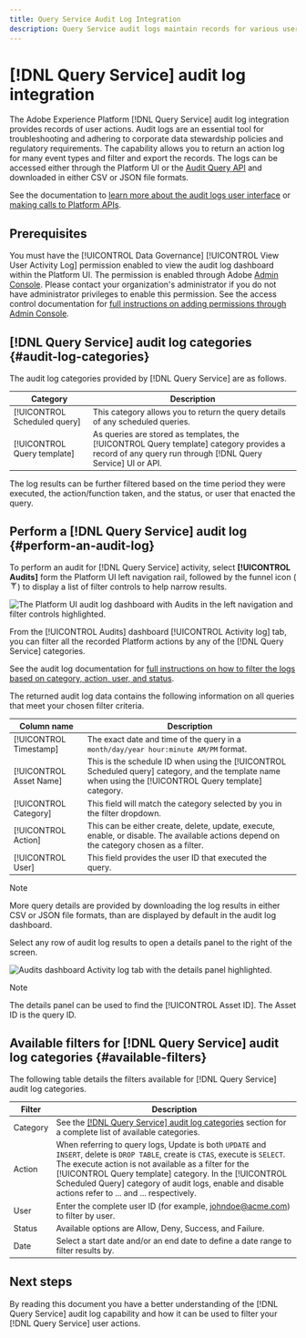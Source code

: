 ```yaml
---
title: Query Service Audit Log Integration
description: Query Service audit logs maintain records for various user actions to form an audit trail for troubleshooting issues or adhering to corporate data stewardship policies and regulatory requirements. This tutorial provides an overview of the audit log features specific to Query Service.
---
```

# [!DNL Query Service] audit log integration

The Adobe Experience Platform [!DNL Query Service] audit log integration provides records of user actions. Audit logs are an essential tool for troubleshooting and adhering to corporate data stewardship policies and regulatory requirements. The capability allows you to return an action log for many event types and filter and export the records. The logs can be accessed either through the Platform UI or the [Audit Query API](https://www.adobe.io/experience-platform-apis/references/audit-query/) and downloaded in either CSV or JSON file formats.

See the documentation to [learn more about the audit logs user interface](../landing/governance-privacy-security/audit-logs/overview.md) or [making calls to Platform APIs](../landing/api-guide.md). 

## Prerequisites

You must have the [!UICONTROL Data Governance] [!UICONTROL View User Activity Log] permission enabled to view the audit log dashboard within the Platform UI. The permission is enabled through Adobe [Admin Console](https://adminconsole.adobe.com/). Please contact your organization's administrator if you do not have administrator privileges to enable this permission. See the access control documentation for [full instructions on adding permissions through Admin Console](../access-control/home.md). 

## [!DNL Query Service] audit log categories {#audit-log-categories}

The audit log categories provided by [!DNL Query Service] are as follows.

| Category | Description |
|---|---|
| [!UICONTROL Scheduled query] | This category allows you to return the query details of any scheduled queries. |
| [!UICONTROL Query template] | As queries are stored as templates, the [!UICONTROL Query template] category provides a record of any query run through [!DNL Query Service] UI or API. |

The log results can be further filtered based on the time period they were executed, the action/function taken, and the status, or user that enacted the query.

## Perform a [!DNL Query Service] audit log {#perform-an-audit-log}

To perform an audit for [!DNL Query Service] activity, select **[!UICONTROL Audits]** form the Platform UI left navigation rail, followed by the funnel icon (![A filter icon.](./images/audit-log/filter.png)) to display a list of filter controls to help narrow results.

![The Platform UI audit log dashboard with Audits in the left navigation and filter controls highlighted.]()

From the [!UICONTROL Audits] dashboard [!UICONTROL Activity log] tab, you can filter all the recorded Platform actions by any of the [!DNL Query Service] categories. 

See the audit log documentation for [full instructions on how to filter the logs based on category, action, user, and status](../landing/governance-privacy-security/audit-logs/overview.md#managing-audit-logs-in-the-ui).

The returned audit log data contains the following information on all queries that meet your chosen filter criteria.

| Column name  | Description |
|---|---|
| [!UICONTROL Timestamp] | The exact date and time of the query in a `month/day/year hour:minute AM/PM` format.  |
| [!UICONTROL Asset Name] | This is the schedule ID when using the [!UICONTROL Scheduled query] category, and the template name when using the [!UICONTROL Query template] category.  |
| [!UICONTROL Category] | This field will match the category selected by you in the filter dropdown.  |
| [!UICONTROL Action] |  This can be either create, delete, update, execute, enable, or disable. The available actions depend on the category chosen as a filter. |
| [!UICONTROL User] | This field provides the user ID that executed the query. | 

>[!NOTE]
>
>More query details are provided by downloading the log results in either CSV or JSON file formats, than are displayed by default in the audit log dashboard.

<!-- In the Scheduled Query category of audit logs, what are the 'enable' and 'disable' actions in SQL?  -->
<!-- What populates the Asset name column in the audit log results? -->
<!-- What do the Status filters mean (Allow, Deny, Success, and Failure)? -->
<!-- Are there any limitations to filtering by date? -->

Select any row of audit log results to open a details panel to the right of the screen.

![Audits dashboard Activity log tab with the details panel highlighted.]()

>[!NOTE]
>
>The details panel can be used to find the [!UICONTROL Asset ID]. The Asset ID is the query ID.

## Available filters for [!DNL Query Service] audit log categories {#available-filters}

The following table details the filters available for [!DNL Query Service] audit log categories.

| Filter  | Description |
|---|---|
| Category | See the [[!DNL Query Service] audit log categories](#audit-log-categories) section for a complete list of available categories. |
| Action | When referring to query logs, Update is both `UPDATE` and `INSERT`, delete is `DROP TABLE`, create is `CTAS`, execute is `SELECT`. The execute action is not available as a filter for the [!UICONTROL Query template] category. In the [!UICONTROL Scheduled Query] category of audit logs, enable and disable actions refer to ... and ... respectively. |
| User | Enter the complete user ID (for example, johndoe@acme.com) to filter by user. |
| Status | Available options are Allow, Deny, Success, and Failure. |
| Date  | Select a start date and/or an end date to define a date range to filter results by. |

## Next steps

By reading this document you have a better understanding of the [!DNL Query Service] audit log capability and how it can be used to filter your [!DNL Query Service] user actions.
